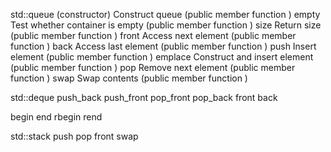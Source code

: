 std::queue
(constructor) Construct queue (public member function )
empty   Test whether container is empty (public member function )
size Return size (public member function )
front Access next element (public member function )
back Access last element (public member function )
push Insert element (public member function )
emplace  Construct and insert element (public member function )
pop Remove next element (public member function )
swap  Swap contents (public member function )


std::deque
push_back
push_front
pop_front
pop_back
front
back

begin
end
rbegin
rend

std::stack
push
pop
front
swap
